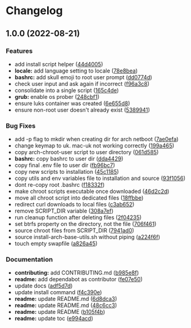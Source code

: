 # Changelog

## 1.0.0 (2022-08-21)


### Features

* add install script helper ([44d4005](https://github.com/damienbutt/arch-base/commit/44d4005527605ee537cf997263120657f08494ff))
* **locale:** add language setting to locale ([78e8bea](https://github.com/damienbutt/arch-base/commit/78e8bea22a5457963a9928a0772d1feae60937dc))
* **bashrc:** add skull emoji to root user prompt ([dd0774d](https://github.com/damienbutt/arch-base/commit/dd0774d8f48553ed772bdfafb355d9933ca995d8))
* check user input and ask again if incorrect ([f96a3c8](https://github.com/damienbutt/arch-base/commit/f96a3c82e40b4de9ace18a6cca2f0b8eb1101493))
* consolidate into a single script ([165c4de](https://github.com/damienbutt/arch-base/commit/165c4de4391345046ca34fe71b8ed60ed95036a1))
* **grub:** enable os prober ([248cbf1](https://github.com/damienbutt/arch-base/commit/248cbf126e696ec92e12f20585477d4c67c13be6))
* ensure luks container was created ([6e655d8](https://github.com/damienbutt/arch-base/commit/6e655d85ac8bba0b02781289ae8869da5b185654))
* ensure non-root user doesn't already exist ([5389941](https://github.com/damienbutt/arch-base/commit/5389941aaccaf8078ee1c23193a6f6710ccab916))


### Bug Fixes

* add -p flag to mkdir when creating dir for arch netboot ([7ae0efa](https://github.com/damienbutt/arch-base/commit/7ae0efa8afbf7605e7d098a4f1b9df5a5ef12d4f))
* change keymap to uk. mac-uk not working correctly ([199a465](https://github.com/damienbutt/arch-base/commit/199a46521f696f589a3b24a5b88b56255a05c24f))
* copy arch-chroot-user script to user directory ([061d585](https://github.com/damienbutt/arch-base/commit/061d5851f38c41e8cccdece12a7f782ed9bab00f))
* **bashrc:** copy bashrc to user dir ([dda4429](https://github.com/damienbutt/arch-base/commit/dda44291dd8a5deeee1568bec5162115d2fc94d6))
* copy final .env file to user dir ([fb96bc7](https://github.com/damienbutt/arch-base/commit/fb96bc7da0db349729c7812ff0c5ced7e0c9439d))
* copy new scripts to installation ([45c1185](https://github.com/damienbutt/arch-base/commit/45c1185e590dc5224ac6caaf56804b4923e86ec4))
* copy utils and env variables file to installation and source ([93f1056](https://github.com/damienbutt/arch-base/commit/93f1056339c48c91b0dfb110822b1dd6cf6096f3))
* dont re-copy root .bashrc ([f18332f](https://github.com/damienbutt/arch-base/commit/f18332f905efa6e43526a192da681178fdfbc09c))
* make chroot scripts executable once downloaded ([46d2c2d](https://github.com/damienbutt/arch-base/commit/46d2c2d0ed5b5e31e9da001441422cd11391d0ef))
* move all chroot script into dedicated files ([18ffbbe](https://github.com/damienbutt/arch-base/commit/18ffbbe214eae6efeb191ed57a2d496e8683f169))
* redirect curl downloads to local files ([c3ab652](https://github.com/damienbutt/arch-base/commit/c3ab6523a8134ba1c88b38132176d06f91d39402))
* remove SCRIPT_DIR variable ([308a7ef](https://github.com/damienbutt/arch-base/commit/308a7efa9b50104ce551073c9ad422b60f806255))
* run cleanup function after deleting files ([2f04235](https://github.com/damienbutt/arch-base/commit/2f04235bd02adccce516428899f528976b9fdf1e))
* set btrfs property on the directory, not the file ([706f461](https://github.com/damienbutt/arch-base/commit/706f4611044e004beaaf66c3c04090ad3214c57f))
* source chroot files from SCRIPT_DIR ([7941ad0](https://github.com/damienbutt/arch-base/commit/7941ad0140805f2e9dfa62930604f580faa8164b))
* source install-arch-base-utils.sh without piping ([a224f6f](https://github.com/damienbutt/arch-base/commit/a224f6f855d7a0d3b0c13bd71563176b991a8af9))
* touch empty swapfile ([a826a45](https://github.com/damienbutt/arch-base/commit/a826a45a139af9d1f61d2a1e17d1f1e8bee1084b))


### Documentation

* **contributing:** add CONTRIBUTING.md ([b985e8f](https://github.com/damienbutt/arch-base/commit/b985e8fe02f7311591b37affe797cc7d3cf9d715))
* **readme:** add dependabot as contributor ([fe07e50](https://github.com/damienbutt/arch-base/commit/fe07e50f43e5c31eb0c1be7dd88f7e565c1deaf8))
* update docs ([adf5d7d](https://github.com/damienbutt/arch-base/commit/adf5d7d6c2c6b9ed83a076e351a400e57f9c6e76))
* update install command ([f4c390e](https://github.com/damienbutt/arch-base/commit/f4c390ec10c770b8ef25b52604c1fe5c727a4938))
* **readme:** update README.md ([6d8dca3](https://github.com/damienbutt/arch-base/commit/6d8dca3bd9f97e0945c574dfdddb68f1784c813f))
* **readme:** update README.md ([48c6cc3](https://github.com/damienbutt/arch-base/commit/48c6cc3f40e3575dfbea744f6f23479e040038ba))
* **readme:** update README ([b105f4b](https://github.com/damienbutt/arch-base/commit/b105f4b2193e2a73f42ba2207d58bcadfa54a351))
* **readme:** update toc ([e994acd](https://github.com/damienbutt/arch-base/commit/e994acdb2e0c449507e9b4d6988d457087b32e73))
